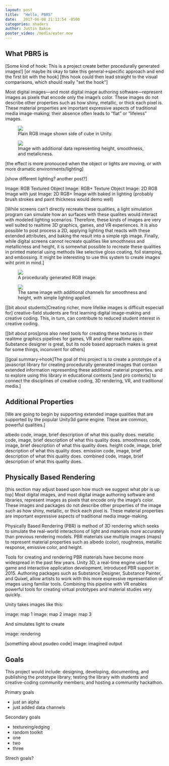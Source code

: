 ```yaml
---
layout: post
title:  "Hello, PBR5"
date:   2017-06-08 21:12:54 -0500
categories: shaders
author: Justin Bakse
poster_video: /media/eater.mov
---
```


## What PBR5 is

[Some kind of hook: This is a project create better procedurally generated images!]
[or maybe its okay to take this general->specific approach and end the first bit with the hook]
[this hook could then lead straight to the visual comparisons, which should really "set the hook"]

Most digital images—and most digital image authoring software—represent images as pixels that encode only the image’s color. These images do not describe other properties such as how shiny, metallic, or thick each pixel is. These material properties are important expressive aspects of traditional media image-making; their absence often leads to “flat” or “lifeless” images.

<div class="figures">
    <figure>
        <img src="{{site.baseurl}}/media/hello_pbr5/checker_rgb.png">
        <figcaption>
        Plain RGB image shown side of cube in Unity.
        </figcaption>
    </figure>
	<figure>
		<img src="{{site.baseurl}}/media/hello_pbr5/checker_pbr.png">
		<figcaption>
		Image with additional data representing height, smoothness, and metalicness.
		</figcaption>
	</figure>
</div>

[the effect is more pronouced when the object or lights are moving, or with more dramatic environments/lighting]


[show different lighting? another post?]

Image: RGB Textured Object
Image: RGB+ Texture Object
Image: 2D RGB Image with just
Image: 2D RGB+ Image with baked in lighting (probably brush strokes and paint thickness would demo well)

[While screens can't directly recreate these qualities, a light simulation program can simulate how an surfaces with these qualites would interact with modeled lighting scenarios. Therefore, these kinds of images are very well suited to realtime 3D graphics, games, and VR experiences. It is also possible to post process a 2D, applying lighting that reacts with these extended attributes, and baking the result into a simple rgb image. Finally, while digital screens cannot recreate qualities like smoothness and metallicness and height, it is somewhat possible to recreate these qualities in printed material using methods like selective gloss coating, foil stamping, and embossing. It might be interesting to use this system to create images wiht print in mind.]


<div class="figures">
    <figure>
        <img src="{{site.baseurl}}/media/hello_pbr5/pollock_rgb.png">
        <figcaption>
        A procedurally generated RGB image.
        </figcaption>
    </figure>
	<figure>
		<img src="{{site.baseurl}}/media/hello_pbr5/pollock_pbr.png">
		<figcaption>
		The same image with additional channels for smoothness and height, with simple lighting applied.
		</figcaption>
	</figure>
</div>


[[bit about students]Creating richer, more lifelike images is difficult especiall for] creative-field students are first learning digital image-making and creative coding. This, in turn, can contribute to reduced student interest in creative coding.

[[bit about pros]pros also need tools for creating these textures in their realitme graphics pipelines for games, VR and other realtime apps. Substance designer is great, but its node based approach makes is great for some things, inconvient for others]

[[goal summary->hook]The goal of this project is to create a prototype of a javascript library for creating procedurally generated images that contain extended information representing these additional material properties.
and to explore using this library in educational contexts [and pro contexts] to connect the disciplines of creative coding, 3D rendering, VR, and traditional media.]

## Additional Properties

[We are going to begin by supporting extended image qualities that are supported by the popular Unity3d game engine. These are common, powerful qualities.]

albedo code, image, brief description of what this quality does.
metallic code, image, brief description of what this quality does.
smoothness code, image, brief description of what this quality does.
height code, image, brief description of what this quality does.
emission code, image, brief description of what this quality does.
combined code, image, brief description of what this quality does.


## Physically Based Rendering
[this section may adjust based upon how much we suggest what pbr is up top]
Most digital images, and most digital image authoring software and libraries, represent images as pixels that encode only the image’s color. These images and packages do not describe other properties of the image such as how shiny, metallic, or thick each pixel is. These material properties are important expressive aspects of traditional media image-making.

Physically Based Rendering (PBR) is method of 3D rendering which seeks to simulate the real-world interactions of light and materials more accurately than previous rendering models. PBR materials use multiple images (maps) to represent material properties such as albedo (color), roughness, metallic response, emissive color, and height.

Tools for creating and rendering PBR materials have become more widespread in the past few years. Unity 3D, a real-time engine used for game and interactive application development, introduced PBR support in 2015. Authoring packages such as Substance Designer, Substance Painter, and Quixel, allow artists to work with this more expressive representation of images using familiar tools. Combining this pipeline with VR enables powerful tools for creating virtual prototypes and material studies very quickly.

Unity takes images like this:

image: map 1
image: map 2
image: map 3

And simulates light to create

image: rendering


[something about psudeo code]
image: imagined output

## Goals

This project would include: designing, developing, documenting, and publishing the prototype library; testing the library with students and creative-coding community members; and hosting a community hackathon.

Primary goals
- just an alpha
- just added data channels

Secondary goals
- textureing/edging
- random toolkit
- one
- two
- three

Strech goals?
